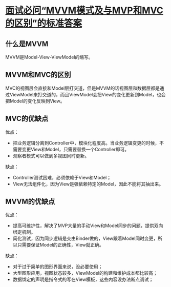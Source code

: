 # [面试必问“MVVM模式及与MVP和MVC的区别”的标准答案](https://zhuanlan.zhihu.com/p/87752772)

## 什么是MVVM

MVVM是Model-View-ViewModel的缩写。

## MVVM和MVC的区别

MVC的视图层会直接和Model层打交道，但是MVVM的话视图层和数据层都是通过ViewModel来打交道的，而且ViewModel会把View的变化更新到Model，也会把Model的变化反映到View。

## MVC的优缺点

优点：

* 把业务逻辑分离到Controller中，模块化程度高。当业务逻辑变更的时候，不需要变更View和Model，只需要替换一个Controller即可。
* 观察者模式可以做到多视图同时更新。

缺点：

* Controller测试困难，必须依赖于View和Model；
* View无法组件化，因为View是强依赖特定的Model，因此不能将其抽出来。

## MVVM的优缺点

优点：

* 提高可维护性，解决了MVP大量的手动View和Model同步的问题，提供双向绑定机制。
* 简化测试，因为同步逻辑是交由Binder做的，View跟着Model同时变更，所以只需要保证Model的正确性，View就正确。

缺点：

* 对于过于简单的图形界面来说，没必要使用；
* 大型图形应用，视图状态较多，ViewModel的构建和维护成本都比较高；
* 数据绑定的声明是指令式的写在View模板，这些内容没办法断点调试；

